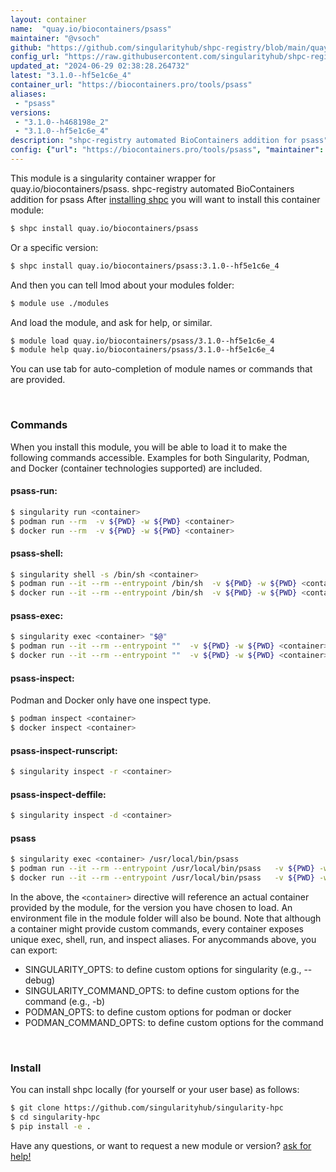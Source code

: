 ```yaml
---
layout: container
name:  "quay.io/biocontainers/psass"
maintainer: "@vsoch"
github: "https://github.com/singularityhub/shpc-registry/blob/main/quay.io/biocontainers/psass/container.yaml"
config_url: "https://raw.githubusercontent.com/singularityhub/shpc-registry/main/quay.io/biocontainers/psass/container.yaml"
updated_at: "2024-06-29 02:38:28.264732"
latest: "3.1.0--hf5e1c6e_4"
container_url: "https://biocontainers.pro/tools/psass"
aliases:
 - "psass"
versions:
 - "3.1.0--h468198e_2"
 - "3.1.0--hf5e1c6e_4"
description: "shpc-registry automated BioContainers addition for psass"
config: {"url": "https://biocontainers.pro/tools/psass", "maintainer": "@vsoch", "description": "shpc-registry automated BioContainers addition for psass", "latest": {"3.1.0--hf5e1c6e_4": "sha256:d63417c762923ae9da7c20e2c11ebb8cdfcae7059c5a5916db18f99f0848a088"}, "tags": {"3.1.0--h468198e_2": "sha256:19ed3f73a1de04d740ea6acf36737cbf3776e1706c0a8ffb7b07a3596090db38", "3.1.0--hf5e1c6e_4": "sha256:d63417c762923ae9da7c20e2c11ebb8cdfcae7059c5a5916db18f99f0848a088"}, "docker": "quay.io/biocontainers/psass", "aliases": {"psass": "/usr/local/bin/psass"}}
---
```


This module is a singularity container wrapper for quay.io/biocontainers/psass.
shpc-registry automated BioContainers addition for psass
After [installing shpc](#install) you will want to install this container module:


```bash
$ shpc install quay.io/biocontainers/psass
```

Or a specific version:

```bash
$ shpc install quay.io/biocontainers/psass:3.1.0--hf5e1c6e_4
```

And then you can tell lmod about your modules folder:

```bash
$ module use ./modules
```

And load the module, and ask for help, or similar.

```bash
$ module load quay.io/biocontainers/psass/3.1.0--hf5e1c6e_4
$ module help quay.io/biocontainers/psass/3.1.0--hf5e1c6e_4
```

You can use tab for auto-completion of module names or commands that are provided.

<br>

### Commands

When you install this module, you will be able to load it to make the following commands accessible.
Examples for both Singularity, Podman, and Docker (container technologies supported) are included.

#### psass-run:

```bash
$ singularity run <container>
$ podman run --rm  -v ${PWD} -w ${PWD} <container>
$ docker run --rm  -v ${PWD} -w ${PWD} <container>
```

#### psass-shell:

```bash
$ singularity shell -s /bin/sh <container>
$ podman run --it --rm --entrypoint /bin/sh  -v ${PWD} -w ${PWD} <container>
$ docker run --it --rm --entrypoint /bin/sh  -v ${PWD} -w ${PWD} <container>
```

#### psass-exec:

```bash
$ singularity exec <container> "$@"
$ podman run --it --rm --entrypoint ""  -v ${PWD} -w ${PWD} <container> "$@"
$ docker run --it --rm --entrypoint ""  -v ${PWD} -w ${PWD} <container> "$@"
```

#### psass-inspect:

Podman and Docker only have one inspect type.

```bash
$ podman inspect <container>
$ docker inspect <container>
```

#### psass-inspect-runscript:

```bash
$ singularity inspect -r <container>
```

#### psass-inspect-deffile:

```bash
$ singularity inspect -d <container>
```


#### psass

```bash
$ singularity exec <container> /usr/local/bin/psass
$ podman run --it --rm --entrypoint /usr/local/bin/psass   -v ${PWD} -w ${PWD} <container> -c " $@"
$ docker run --it --rm --entrypoint /usr/local/bin/psass   -v ${PWD} -w ${PWD} <container> -c " $@"
```



In the above, the `<container>` directive will reference an actual container provided
by the module, for the version you have chosen to load. An environment file in the
module folder will also be bound. Note that although a container
might provide custom commands, every container exposes unique exec, shell, run, and
inspect aliases. For anycommands above, you can export:

 - SINGULARITY_OPTS: to define custom options for singularity (e.g., --debug)
 - SINGULARITY_COMMAND_OPTS: to define custom options for the command (e.g., -b)
 - PODMAN_OPTS: to define custom options for podman or docker
 - PODMAN_COMMAND_OPTS: to define custom options for the command

<br>

### Install

You can install shpc locally (for yourself or your user base) as follows:

```bash
$ git clone https://github.com/singularityhub/singularity-hpc
$ cd singularity-hpc
$ pip install -e .
```

Have any questions, or want to request a new module or version? [ask for help!](https://github.com/singularityhub/singularity-hpc/issues)